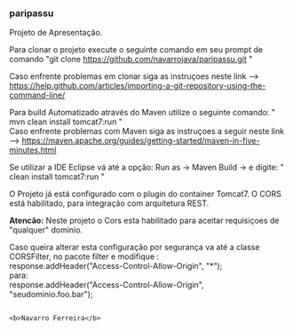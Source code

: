 ### paripassu ##

Projeto de Apresentação.

Para clonar o projeto execute o seguinte comando em seu prompt de comando
  "git clone https://github.com/navarrojava/paripassu.git "
  
Caso enfrente problemas em clonar siga as instruçoes neste link --> https://help.github.com/articles/importing-a-git-repository-using-the-command-line/


Para build Automatizado através do Maven utilize o seguinte comando:
              " mvn clean install tomcat7:run "  <br/>
Caso enfrente problemas com Maven siga as instruçoes a seguir  neste link -->  https://maven.apache.org/guides/getting-started/maven-in-five-minutes.html               <p/>
              
              
              
Se utilizar a IDE Eclipse vá até a opção:
           Run as -> Maven Build -> e digite: " clean install tomcat7:run " 

O Projeto já está configurado com o plugin do container Tomcat7.
O CORS está habilitado, para integração com arquitetura REST.

<b>Atencão:</b> 
Neste projeto o Cors esta habilitado para aceitar requisiçoes de "qualquer" dominio. <p/>
Caso queira alterar esta configuração por segurança va até a classe CORSFilter,
no pacote filter e modifique : <br/>
response.addHeader("Access-Control-Allow-Origin", "*"); <br/>
para: <br/>
response.addHeader("Access-Control-Allow-Origin", "seudominio.foo.bar"); <p/>

 
                                                                                <b>Navarro Ferreira</b>




